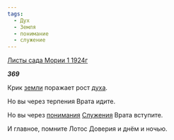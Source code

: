 ```yaml
---
tags:
  - Дух
  - Земля
  - понимание
  - служение
---
```

[Листы сада Мории 1 1924г](https://127.0.0.1:4002/agni/1924)

___369___

Крик [земли](../../../tags/#Земля) поражает рост [духа](../../../tags/#Дух).   

Но вы через терпения Врата идите.   

Но вы через [понимания](../../../tags/#понимание) [Служения](../../../tags/#служение) Врата вступите.   

И главное, помните Лотос Доверия и днём и ночью.   

